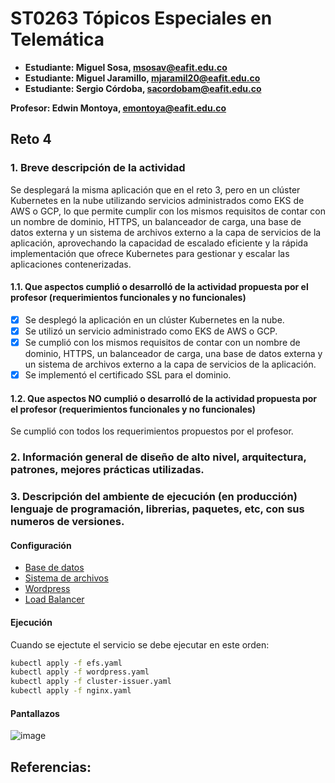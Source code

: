 # ST0263 Tópicos Especiales en Telemática

- **Estudiante: Miguel Sosa, msosav@eafit.edu.co**
- **Estudiante: Miguel Jaramillo, mjaramil20@eafit.edu.co**
- **Estudiante: Sergio Córdoba, sacordobam@eafit.edu.co**

**Profesor: Edwin Montoya, emontoya@eafit.edu.co**

## Reto 4

### 1. Breve descripción de la actividad

Se desplegará la misma aplicación que en el reto 3, pero en un clúster Kubernetes en la nube utilizando servicios administrados como EKS de AWS o GCP, lo que permite cumplir con los mismos requisitos de contar con un nombre de dominio, HTTPS, un balanceador de carga, una base de datos externa y un sistema de archivos externo a la capa de servicios de la aplicación, aprovechando la capacidad de escalado eficiente y la rápida implementación que ofrece Kubernetes para gestionar y escalar las aplicaciones contenerizadas.

#### 1.1. Que aspectos cumplió o desarrolló de la actividad propuesta por el profesor (requerimientos funcionales y no funcionales)

- [x] Se desplegó la aplicación en un clúster Kubernetes en la nube.
- [x] Se utilizó un servicio administrado como EKS de AWS o GCP.
- [x] Se cumplió con los mismos requisitos de contar con un nombre de dominio, HTTPS, un balanceador de carga, una base de datos externa y un sistema de archivos externo a la capa de servicios de la aplicación.
- [x] Se implementó el certificado SSL para el dominio.

#### 1.2. Que aspectos NO cumplió o desarrolló de la actividad propuesta por el profesor (requerimientos funcionales y no funcionales)

Se cumplió con todos los requerimientos propuestos por el profesor.

### 2. Información general de diseño de alto nivel, arquitectura, patrones, mejores prácticas utilizadas.

### 3. Descripción del ambiente de ejecución (en producción) lenguaje de programación, librerias, paquetes, etc, con sus numeros de versiones.

#### Configuración

- [Base de datos](https://github.com/msosav/reto4-Kubernetes-y-CMS/blob/main/Documentation/database.md)
- [Sistema de archivos](https://github.com/msosav/reto4-Kubernetes-y-CMS/blob/main/Documentation/nfs.md)
- [Wordpress](https://github.com/msosav/reto4-Kubernetes-y-CMS/blob/main/Documentation/wordpress.md)
- [Load Balancer](https://github.com/msosav/reto4-Kubernetes-y-CMS/blob/main/Documentation/loadbalancer.md)

#### Ejecución

Cuando se ejectute el servicio se debe ejecutar en este orden:

```bash
kubectl apply -f efs.yaml
kubectl apply -f wordpress.yaml
kubectl apply -f cluster-issuer.yaml
kubectl apply -f nginx.yaml
```

#### Pantallazos

![image](https://github.com/msosav/reto4-Kubernetes-y-CMS/assets/85181687/97e10019-e9ac-46c7-bcb3-4de10b1ccf1c)

## Referencias:
